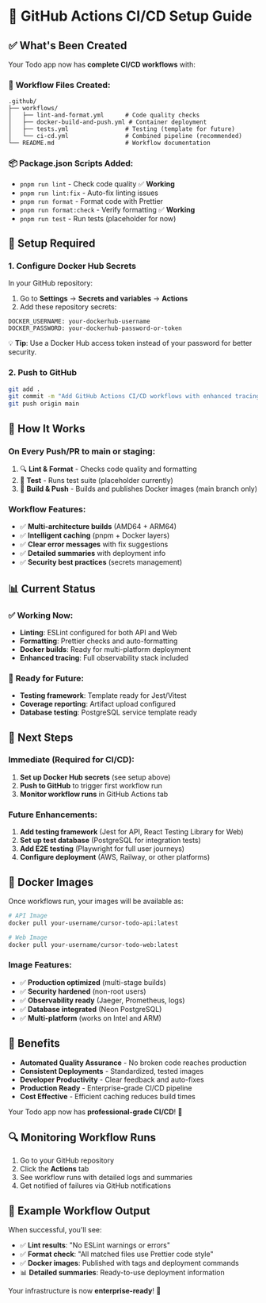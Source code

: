 # 🚀 GitHub Actions CI/CD Setup Guide

## ✅ What's Been Created

Your Todo app now has **complete CI/CD workflows** with:

### 📁 **Workflow Files Created:**
```
.github/
├── workflows/
│   ├── lint-and-format.yml      # Code quality checks
│   ├── docker-build-and-push.yml # Container deployment  
│   ├── tests.yml                # Testing (template for future)
│   └── ci-cd.yml                # Combined pipeline (recommended)
└── README.md                    # Workflow documentation
```

### 📦 **Package.json Scripts Added:**
- `pnpm run lint` - Check code quality ✅ **Working**
- `pnpm run lint:fix` - Auto-fix linting issues
- `pnpm run format` - Format code with Prettier
- `pnpm run format:check` - Verify formatting ✅ **Working**
- `pnpm run test` - Run tests (placeholder for now)

## 🔧 **Setup Required**

### 1. **Configure Docker Hub Secrets**

In your GitHub repository:
1. Go to **Settings** → **Secrets and variables** → **Actions**
2. Add these repository secrets:

```
DOCKER_USERNAME: your-dockerhub-username
DOCKER_PASSWORD: your-dockerhub-password-or-token
```

💡 **Tip**: Use a Docker Hub access token instead of your password for better security.

### 2. **Push to GitHub**

```bash
git add .
git commit -m "Add GitHub Actions CI/CD workflows with enhanced tracing"
git push origin main
```

## 🔄 **How It Works**

### **On Every Push/PR to main or staging:**
1. 🔍 **Lint & Format** - Checks code quality and formatting
2. 🧪 **Test** - Runs test suite (placeholder currently)  
3. 🐳 **Build & Push** - Builds and publishes Docker images (main branch only)

### **Workflow Features:**
- ✅ **Multi-architecture builds** (AMD64 + ARM64)
- ✅ **Intelligent caching** (pnpm + Docker layers)
- ✅ **Clear error messages** with fix suggestions
- ✅ **Detailed summaries** with deployment info
- ✅ **Security best practices** (secrets management)

## 📊 **Current Status**

### ✅ **Working Now:**
- **Linting**: ESLint configured for both API and Web
- **Formatting**: Prettier checks and auto-formatting
- **Docker builds**: Ready for multi-platform deployment
- **Enhanced tracing**: Full observability stack included

### 🔮 **Ready for Future:**
- **Testing framework**: Template ready for Jest/Vitest
- **Coverage reporting**: Artifact upload configured
- **Database testing**: PostgreSQL service template ready

## 🎯 **Next Steps**

### **Immediate (Required for CI/CD):**
1. **Set up Docker Hub secrets** (see setup above)
2. **Push to GitHub** to trigger first workflow run
3. **Monitor workflow runs** in GitHub Actions tab

### **Future Enhancements:**
1. **Add testing framework** (Jest for API, React Testing Library for Web)
2. **Set up test database** (PostgreSQL for integration tests)
3. **Add E2E testing** (Playwright for full user journeys)
4. **Configure deployment** (AWS, Railway, or other platforms)

## 🐳 **Docker Images**

Once workflows run, your images will be available as:

```bash
# API Image
docker pull your-username/cursor-todo-api:latest

# Web Image  
docker pull your-username/cursor-todo-web:latest
```

### **Image Features:**
- ✅ **Production optimized** (multi-stage builds)
- ✅ **Security hardened** (non-root users)
- ✅ **Observability ready** (Jaeger, Prometheus, logs)
- ✅ **Database integrated** (Neon PostgreSQL)
- ✅ **Multi-platform** (works on Intel and ARM)

## 🎉 **Benefits**

- **Automated Quality Assurance** - No broken code reaches production
- **Consistent Deployments** - Standardized, tested images
- **Developer Productivity** - Clear feedback and auto-fixes
- **Production Ready** - Enterprise-grade CI/CD pipeline
- **Cost Effective** - Efficient caching reduces build times

Your Todo app now has **professional-grade CI/CD**! 🚀

## 🔍 **Monitoring Workflow Runs**

1. Go to your GitHub repository
2. Click the **Actions** tab
3. See workflow runs with detailed logs and summaries
4. Get notified of failures via GitHub notifications

## 📝 **Example Workflow Output**

When successful, you'll see:
- ✅ **Lint results**: "No ESLint warnings or errors"
- ✅ **Format check**: "All matched files use Prettier code style"
- ✅ **Docker images**: Published with tags and deployment commands
- 📊 **Detailed summaries**: Ready-to-use deployment information

Your infrastructure is now **enterprise-ready**! 🎯
